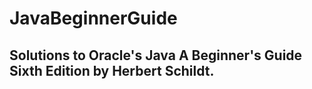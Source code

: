# JavaBeginnerGuide

## Solutions to Oracle's Java A Beginner's Guide Sixth Edition by Herbert Schildt.
